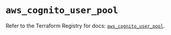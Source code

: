 # `aws_cognito_user_pool`

Refer to the Terraform Registry for docs: [`aws_cognito_user_pool`](https://registry.terraform.io/providers/hashicorp/aws/6.17.0/docs/resources/cognito_user_pool).
